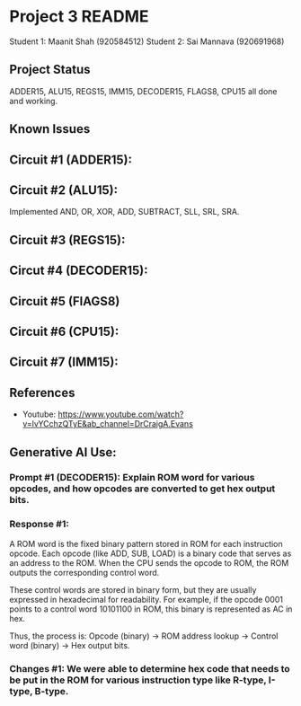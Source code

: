 # Project 3 README

Student 1: Maanit Shah (920584512)
Student 2: Sai Mannava (920691968)

## Project Status
ADDER15, ALU15, REGS15, IMM15, DECODER15, FLAGS8, CPU15 all done and working.

## Known Issues

## Circuit #1 (ADDER15):

## Circuit #2 (ALU15):
Implemented AND, OR, XOR, ADD, SUBTRACT, SLL, SRL, SRA.

## Circuit #3 (REGS15):

## Circut #4 (DECODER15):

## Circuit #5 (FlAGS8)

## Circuit #6 (CPU15):

## Circuit #7 (IMM15):

## References
- Youtube: https://www.youtube.com/watch?v=lvYCchzQTyE&ab_channel=DrCraigA.Evans

## Generative AI Use:

### Prompt #1 (DECODER15): Explain ROM word for various opcodes, and how opcodes are converted to get hex output bits.

### Response #1: 
A ROM word is the fixed binary pattern stored in ROM for each instruction opcode. Each opcode (like ADD, SUB, LOAD) is a binary code that serves as an address to the ROM. When the CPU sends the opcode to ROM, the ROM outputs the corresponding control word.

These control words are stored in binary form, but they are usually expressed in hexadecimal for readability. For example, if the opcode 0001 points to a control word 10101100 in ROM, this binary is represented as AC in hex.

Thus, the process is: Opcode (binary) → ROM address lookup → Control word (binary) → Hex output bits.

### Changes #1: We were able to determine hex code that needs to be put in the ROM for various instruction type like R-type, I-type, B-type.
